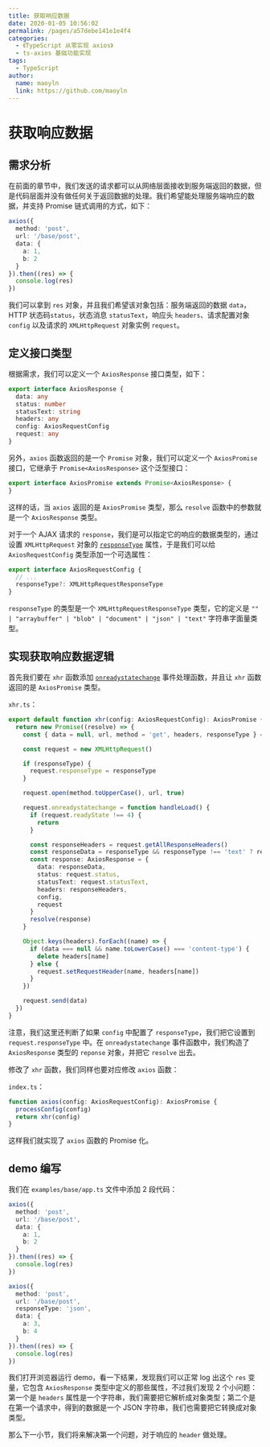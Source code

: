 ```yaml
---
title: 获取响应数据
date: 2020-01-05 10:56:02
permalink: /pages/a57debe141e1e4f4
categories:
  - 《TypeScript 从零实现 axios》
  - ts-axios 基础功能实现
tags:
  - TypeScript
author:
  name: maoyln
  link: https://github.com/maoyln
---
```

# 获取响应数据

## 需求分析

在前面的章节中，我们发送的请求都可以从网络层面接收到服务端返回的数据，但是代码层面并没有做任何关于返回数据的处理。我们希望能处理服务端响应的数据，并支持 Promise 链式调用的方式，如下：

```typescript
axios({
  method: 'post',
  url: '/base/post',
  data: {
    a: 1,
    b: 2
  }
}).then((res) => {
  console.log(res)
})
```

我们可以拿到 `res` 对象，并且我们希望该对象包括：服务端返回的数据 `data`，HTTP 状态码`status`，状态消息 `statusText`，响应头 `headers`、请求配置对象 `config` 以及请求的 `XMLHttpRequest` 对象实例 `request`。

## 定义接口类型

根据需求，我们可以定义一个 `AxiosResponse` 接口类型，如下：

```typescript
export interface AxiosResponse {
  data: any
  status: number
  statusText: string
  headers: any
  config: AxiosRequestConfig
  request: any
}
```

另外，`axios` 函数返回的是一个 `Promise` 对象，我们可以定义一个 `AxiosPromise` 接口，它继承于 `Promise<AxiosResponse>` 这个泛型接口：

```typescript
export interface AxiosPromise extends Promise<AxiosResponse> {
}
```

这样的话，当 `axios` 返回的是 `AxiosPromise` 类型，那么 `resolve` 函数中的参数就是一个 `AxiosResponse` 类型。

对于一个 AJAX 请求的 `response`，我们是可以指定它的响应的数据类型的，通过设置 `XMLHttpRequest` 对象的 [`responseType`](https://developer.mozilla.org/en-US/docs/Web/API/XMLHttpRequest/responseType) 属性，于是我们可以给 `AxiosRequestConfig` 类型添加一个可选属性：

```typescript
export interface AxiosRequestConfig {
  // ...
  responseType?: XMLHttpRequestResponseType
}
```

`responseType` 的类型是一个 `XMLHttpRequestResponseType` 类型，它的定义是 `"" | "arraybuffer" | "blob" | "document" | "json" | "text"` 字符串字面量类型。

## 实现获取响应数据逻辑

首先我们要在 `xhr` 函数添加 [`onreadystatechange`](https://developer.mozilla.org/en-US/docs/Web/API/XMLHttpRequest/onreadystatechange) 事件处理函数，并且让 `xhr` 函数返回的是 `AxiosPromise` 类型。

`xhr.ts`：

```typescript
export default function xhr(config: AxiosRequestConfig): AxiosPromise {
  return new Promise((resolve) => {
    const { data = null, url, method = 'get', headers, responseType } = config

    const request = new XMLHttpRequest()

    if (responseType) {
      request.responseType = responseType
    }

    request.open(method.toUpperCase(), url, true)

    request.onreadystatechange = function handleLoad() {
      if (request.readyState !== 4) {
        return
      }

      const responseHeaders = request.getAllResponseHeaders()
      const responseData = responseType && responseType !== 'text' ? request.response : request.responseText
      const response: AxiosResponse = {
        data: responseData,
        status: request.status,
        statusText: request.statusText,
        headers: responseHeaders,
        config,
        request
      }
      resolve(response)
    }

    Object.keys(headers).forEach((name) => {
      if (data === null && name.toLowerCase() === 'content-type') {
        delete headers[name]
      } else {
        request.setRequestHeader(name, headers[name])
      }
    })

    request.send(data)
  })
}
```

注意，我们这里还判断了如果 `config` 中配置了 `responseType`，我们把它设置到 `request.responseType` 中。在 `onreadystatechange` 事件函数中，我们构造了 `AxiosResponse` 类型的 `reponse` 对象，并把它 `resolve` 出去。

修改了 `xhr` 函数，我们同样也要对应修改 `axios` 函数：

`index.ts`：

```typescript
function axios(config: AxiosRequestConfig): AxiosPromise {
  processConfig(config)
  return xhr(config)
}
```

这样我们就实现了 `axios` 函数的 Promise 化。

## demo 编写

我们在 `examples/base/app.ts` 文件中添加 2 段代码：

```typescript
axios({
  method: 'post',
  url: '/base/post',
  data: {
    a: 1,
    b: 2
  }
}).then((res) => {
  console.log(res)
})

axios({
  method: 'post',
  url: '/base/post',
  responseType: 'json',
  data: {
    a: 3,
    b: 4
  }
}).then((res) => {
  console.log(res)
})
```

我们打开浏览器运行 demo，看一下结果，发现我们可以正常 log 出这个 `res` 变量，它包含 `AxiosResponse` 类型中定义的那些属性，不过我们发现 2 个小问题：第一个是 `headers` 属性是一个字符串，我们需要把它解析成对象类型；第二个是在第一个请求中，得到的数据是一个 JSON 字符串，我们也需要把它转换成对象类型。

那么下一小节，我们将来解决第一个问题，对于响应的 `header` 做处理。
